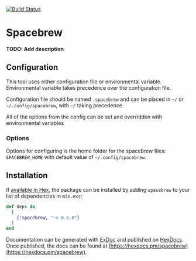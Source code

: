 [![Build Status](https://travis-ci.org/PanarinM/Spacebrew.svg?branch=master)](https://travis-ci.org/PanarinM/Spacebrew)
# Spacebrew

**TODO: Add description**

## Configuration

This tool uses either configuration file or environmental variable.
Environmental variable takes precedence over the configuration file.

Configuration file should be named `.spacebrew` and can be placed in `~/` or
`~/.config/spacebrew`, with `~/` taking precedence.

All of the options from the config can be set and overridden with environmental
variables

### Options

Options for configuring is the home folder for the spacebrew files:
`SPACEBREW_HOME` with default value of `~/.config/spacebrew`.

## Installation

If [available in Hex](https://hex.pm/docs/publish), the package can be installed
by adding `spacebrew` to your list of dependencies in `mix.exs`:

```elixir
def deps do
  [
    {:spacebrew, "~> 0.1.0"}
  ]
end
```

Documentation can be generated with [ExDoc](https://github.com/elixir-lang/ex_doc)
and published on [HexDocs](https://hexdocs.pm). Once published, the docs can
be found at [https://hexdocs.pm/spacebrew](https://hexdocs.pm/spacebrew).
